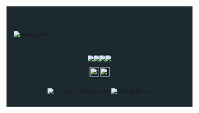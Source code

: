 <div style="background: #1C292F; padding: 20px;">
<br/>
<br/>


[![Typing SVG](https://readme-typing-svg.demolab.com?width=894&font=Viga&size=60&duration=2500&color=6BDE3B&center=true&vCenter=true&random=false&lines=Hi+there!;I'm+Ilhomjon;Frontend+Web+Developer)](https://git.io/typing-svg)

<br/>
<br/>

 <div style="display: flex; flex-wrap: wrap; justify-content: center;">
   <a href="https://www.linkedin.com/in/ilhomjon-isaqjonov/" target="_blank" rel="noreferrer noopener">
        <img src="https://img.shields.io/badge/-LinkedIn-%230077B5?style=for-the-badge&logo=linkedin&logoColor=white">
   </a>
   <a href="https://instagram.com/ilhomjondev" target="_blank" rel="noreferrer noopener">
        <img src="https://img.shields.io/badge/-Instagram-%23E4405F?style=for-the-badge&logo=instagram&logoColor=white" target="_blank">
    </a>
    <a href="mailto: isaqjonoviii@gmail.com" target="_blank" rel="noreferrer noopener">
        <img src="https://img.shields.io/badge/-Gmail-%23333?style=for-the-badge&logo=gmail&logoColor=white" target="_blank">
    </a>
    <a href="https://t.me/ilhomjondev" target="_blank" rel="noreferrer noopener">
        <img src="https://img.shields.io/badge/-Telegram-%230077B5?style=for-the-badge&logo=telegram&logoColor=white">
   </a>
</div>

<br/>

<div style="display: flex; gap: 3px; flex-wrap: wrap; justify-content: center;">

<img height=25 src="https://wakatime.com/badge/user/96c624d1-0b41-48bb-b954-a9efd41cfa9d.svg" alt="Total time coded since Aug 3 2022" />

<img height=25 src="https://komarev.com/ghpvc/?username=IsaqjonovII&label=Profile%20views&color=0e75b6&style=flat" alt="Ilhomjon Isaqjonov" />
</div>
<br/>
<div style="display: flex; gap: 3px; flex-wrap: wrap; justify-content: center;">

![Ilhomjon's GitHub stats](https://github-readme-stats.vercel.app/api?username=IsaqjonovII&show_icons=true&bg_color=1C292F&title_color=6BDE3B&text_color=E9EFE6&icon_color=E9EFE6&border_color=1F5E6B)

![GitHub Streak](http://github-readme-streak-stats.herokuapp.com?user=IsaqjonovII&&theme=dark&background=1C292F&fire=6BDE3B&ring=6BDE3B&currStreakLabel=6BDE3B&&border=1F5E6B&stroke=1F5E6B)

</div>
</div>

